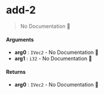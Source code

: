 # add\-2

> No Documentation 🚧

#### Arguments

- **arg0** : `IVec2` \- No Documentation 🚧
- **arg1** : `i32` \- No Documentation 🚧

#### Returns

- **arg0** : `IVec2` \- No Documentation 🚧